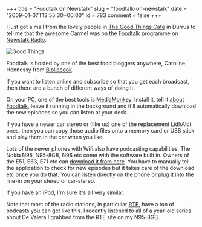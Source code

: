 +++
title = "Foodtalk on Newstalk"
slug = "foodtalk-on-newstalk"
date = "2009-01-07T13:55:30+00:00"
id = 783
comment = false
+++

I just got a mail from the lovely people in [The Good Things Cafe](http://www.thegoodthingscafe.com/) in Durrus to tell me that the awesome Carmel was on the [Foodtalk](http://newstalk.ie/newstalk/programmes/37/foodtalk.html) programme on [Newstalk Radio](http://newstalk.ie/).

![](http://www.thegoodthingscafe.com/img/gtc_outside.jpg "Good Things")

Foodtalk is hosted by one of the best food bloggers anywhere, Caroline Hennessy from [Bibliocook](http://www.bibliocook.com/).

If you want to listen online and subscribe so that you get each broadcast, then there are a bunch of different ways of doing it.

On your PC, one of the best tools is [MediaMonkey](http://www.mediamonkey.com/). Install it, tell it [about Foodtalk](http://newstalk.ie/newstalk/podcasts.html), leave it running in the background and it'll automatically download the new episodes so you can listen at your desk.

If you have a newer car stereo or (like us) one of the replacement Lidl/Aldi ones, then you can copy those audio files onto a memory card or USB stick and play them in the car when you like.

Lots of the newer phones with Wifi also have podcasting capabilities. The Nokia N95, N95-8GB, N96 etc come with the software built in. Owners of the E51, E63, E71 etc can [download it from here](http://europe.nokia.com/A41107006). You have to manually tell the application to check for new episodes but it takes care of the download etc once you do that. You can listen directly on the phone or plug it into the line-in on your stereo or car-stereo.

If you have an iPod, I'm sure it's all very similar.

Note that most of the radio stations, in particular [RTE](http://www.rte.ie/radio/podcast/), have a ton of podcasts you can get like this. I recently listened to all of a year-old series about De Valera I grabbed from the RTE site on my N95-8GB.
